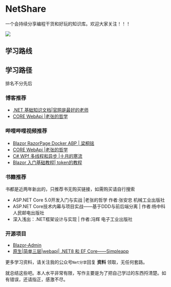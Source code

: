 # NetShare
 
一个会持续分享编程干货和好玩的知识库。欢迎大家关注！！！


![](../public/images/netfenxiang.png)

##  学习路线



##  学习路径

排名不分先后 

### 博客推荐
- [.NET 基础知识文档|官网是最好的老师](https://learn.microsoft.com/zh-cn/dotnet/fundamentals/)
- [CORE WebApi |老张的哲学](https://www.cnblogs.com/laozhang-is-phi/p/9495618.html)

### 哔哩哔哩视频推荐
- [Blazor RazorPage  Docker ABP  | 梁桐铭 ](https://space.bilibili.com/2954671) 
- [CORE WebApi |老张的哲学](https://www.cnblogs.com/laozhang-is-phi/p/9495618.html)
- [C# WPf 多线程和异步 |十月的寒流 ](https://space.bilibili.com/600592/channel/series)
- [Blazor 入门基础教程| token的教程 ](https://www.bilibili.com/video/BV1bD4y1n7qj) 


### 书籍推荐

书都是近两年新出的，只推荐书无购买链接，如需购买请自行搜索

- ASP.NET Core 5.0开发入门与实战 |老张的哲学 作者:张安忠  机械工业出版社
- ASP.NET Core技术内幕与项目实战——基于DDD与前后端分离 | 作者:杨中科  人民邮电出版社
- 深入浅出：.NET框架设计与实现 | 作者:冯辉  电子工业出版社
### 开源项目

 - [Blazor-Admin](https://github.com/BlazorAdmin/Blazor-Admin)
 - [原生|简单三层|webapi| .NET8 和 EF Core——Simpleapp](https://gitee.com/lisheng741/simpleapp)


更多学习资料，请关注我的公众号`Net分享`回复 **资料** 领取，无任何套路。

 
就总结这些吧。本人水平非常有限，写作主要是为了把自己学过的东西捋清楚。如有错误，还请指正，感激不尽。
